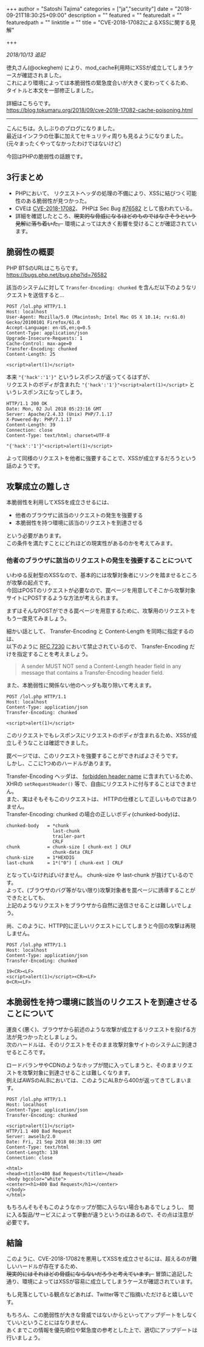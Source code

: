 +++
author = "Satoshi Tajima"
categories = ["ja","security"]
date = "2018-09-21T18:30:25+09:00"
description = ""
featured = ""
featuredalt = ""
featuredpath = ""
linktitle = ""
title = "CVE-2018-17082によるXSSに関する見解"

+++

*2018/10/13 追記*


徳丸さん(@ockeghem) により、mod_cache利用時にXSSが成立してしまうケースが確認されました。  
これにより環境によっては本脆弱性の緊急度合いが大きく変わってくるため、  
タイトルと本文を一部修正しました。  

詳細はこちらです。  
https://blog.tokumaru.org/2018/09/cve-2018-17082-cache-poisoning.html

---

こんにちは。久しぶりのブログになりました。  
最近はインフラの仕事に加えてセキュリティ周りも見るようになりました。  
(元々まったくやってなかったわけではないけど)  
  
今回はPHPの脆弱性の話題です。  

## 3行まとめ

* PHPにおいて、 リクエストヘッダの処理の不備により、XSSに結びつく可能性のある脆弱性が見つかった。
* CVEは [CVE-2018-17082](http://cve.mitre.org/cgi-bin/cvename.cgi?name=CVE-2018-17082)、 PHPは Sec Bug [#76582](https://bugs.php.net/bug.php?id=76582) として扱われている。
* 詳細を確認したところ、~~現実的な脅威になるほどのものではなさそうという見解に落ち着いた。~~ 環境によっては大きく影響を受けることが確認されています。
  
## 脆弱性の概要

PHP BTSのURLはこちらです。  
https://bugs.php.net/bug.php?id=76582

該当のシステムに対して `Transfer-Encoding: chunked` を含んだ以下のようなリクエストを送信すると...

```
POST /lol.php HTTP/1.1  
Host: localhost  
User-Agent: Mozilla/5.0 (Macintosh; Intel Mac OS X 10.14; rv:61.0) Gecko/20100101 Firefox/61.0  
Accept-Language: en-US,en;q=0.5  
Content-Type: application/json  
Upgrade-Insecure-Requests: 1  
Cache-Control: max-age=0  
Transfer-Encoding: chunked  
Content-Length: 25  
 
<script>alert(1)</script>  
```

本来 `"{'hack':'1'}"` というレスポンスが返ってくるはずが、  
リクエストのボディが含まれた `"{'hack':'1'}"<script>alert(1)</script>` というレスポンスになってしまう。  

```
HTTP/1.1 200 OK
Date: Mon, 02 Jul 2018 05:23:16 GMT
Server: Apache/2.4.33 (Unix) PHP/7.1.17
X-Powered-By: PHP/7.1.17
Content-Length: 39
Connection: close
Content-Type: text/html; charset=UTF-8

"{'hack':'1'}"<script>alert(1)</script> 
```

よって同様のリクエストを他者に強要することで、XSSが成立するだろうという話のようです。  



## 攻撃成立の難しさ

本脆弱性を利用してXSSを成立させるには、

* 他者のブラウザに該当のリクエストの発生を強要する
* 本脆弱性を持つ環境に該当のリクエストを到達させる

という必要があります。  
この条件を満たすことにどれほどの現実性があるのかを考えてみます。  

### 他者のブラウザに該当のリクエストの発生を強要することについて

いわゆる反射型のXSSなので、基本的には攻撃対象者にリンクを踏ませるところが攻撃の起点です。  
今回はPOSTのリクエストが必要なので、罠ページを用意してそこから攻撃対象サイトにPOSTするような方法が考えられます。  
  
まずはそんなPOSTができる罠ページを用意するために、攻撃用のリクエストをもう一度見てみましょう。  

細かい話として、 Transfer-Encoding と Content-Length を同時に指定するのは、  
以下のように [RFC 7230](https://tools.ietf.org/html/rfc7230#section-3.3.2) において禁止されているので、 Transfer-Encoding だけを指定することを考えましょう。  

> A sender MUST NOT send a Content-Length header field in any message that contains a Transfer-Encoding header field.

また、本脆弱性に関係ない他のヘッダも取り除いて考えます。  

```
POST /lol.php HTTP/1.1  
Host: localhost  
Content-Type: application/json  
Transfer-Encoding: chunked  
 
<script>alert(1)</script>  
```

このリクエストでもレスポンスにリクエストのボディが含まれるため、XSSが成立しそうなことは確認できました。  
  
罠ページでは、このリクエストを強要することができればよさそうです。  
しかし、ここに1つめのハードルがあります。  

Transfer-Encoding ヘッダは、 [forbidden header name](https://fetch.spec.whatwg.org/#forbidden-header-name) に含まれているため、  
XHRの `setRequestHeader()` 等で、自由にリクエストに付与することはできません。  
また、実はそもそもこのリクエストは、 HTTPの仕様として正しいものではありません。  
Transfer-Encoding: chunked の場合の正しいボディ(chunked-body)は、

```
chunked-body   = *chunk
                 last-chunk
                 trailer-part
                 CRLF
chunk          = chunk-size [ chunk-ext ] CRLF
                 chunk-data CRLF
chunk-size     = 1*HEXDIG
last-chunk     = 1*("0") [ chunk-ext ] CRLF
```

となっていなければいけません。 chunk-size や last-chunk が抜けているのです。  
よって、(ブラウザのバグ等がない限り)攻撃対象者を罠ページに誘導することができたとしても、  
上記のようなリクエストをブラウザから自然に送信させることは難しいでしょう。  

尚、このように、HTTP的に正しいリクエストにしてしまうと今回の攻撃は再現しません。  

```
POST /lol.php HTTP/1.1
Host: localhost
Content-Type: application/json
Transfer-Encoding: chunked
 
19<CR><LF>
<script>alert(1)</script><CR><LF>
0<CR><LF>
```

## 本脆弱性を持つ環境に該当のリクエストを到達させることについて

運良く(悪く)、ブラウザから前述のような攻撃が成立するリクエストを投げる方法が見つかったとしましょう。  
次のハードルは、そのリクエストをそのまま攻撃対象サイトのシステムに到達させるところです。  
  
ロードバランサやCDNのようなホップが間に入ってしまうと、そのままリクエストを攻撃対象に到達させることは難しくなります。  
例えばAWSのALBにおいては、このようにALBから400が返ってきてしまいます。  

```
POST /lol.php HTTP/1.1  
Host: localhost  
Content-Type: application/json  
Transfer-Encoding: chunked  
 
<script>alert(1)</script>
HTTP/1.1 400 Bad Request
Server: awselb/2.0
Date: Fri, 21 Sep 2018 08:38:33 GMT
Content-Type: text/html
Content-Length: 138
Connection: close

<html>
<head><title>400 Bad Request</title></head>
<body bgcolor="white">
<center><h1>400 Bad Request</h1></center>
</body>
</html>
```

もちろんそもそもこのようなホップが間に入らない場合もあるでしょうし、
間に入る製品/サービスによって挙動が違うというのはあるので、その点は注意が必要です。

## 結論

このように、CVE-2018-17082を悪用してXSSを成立させるには、超えるのが難しいハードルが存在するため、   
~~現実的にはそれほどの脅威にならないだろうと考えています。~~
冒頭に追記した通り、環境によってはXSSが容易に成立してしまうケースが確認されています。

もし見落としている観点などあれば、Twitter等でご指摘いただけると嬉しいです。  

もちろん、この脆弱性が大きな脅威ではないからといってアップデートをしなくていいということにはなりません、  
あくまでこの情報を優先順位や緊急度の参考とした上で、適切にアップデートは行いましょう。  
